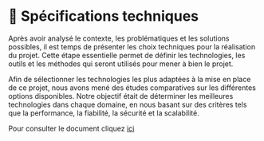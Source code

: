 # 📣 Spécifications techniques

Après avoir analysé le contexte, les problématiques et les solutions possibles, il est temps de présenter les choix techniques pour la réalisation du projet. Cette étape essentielle permet de définir les technologies, les outils et les méthodes qui seront utilisés pour mener à bien le projet.

Afin de sélectionner les technologies les plus adaptées à la mise en place de ce projet, nous avons mené des études comparatives sur les différentes options disponibles. Notre objectif était de déterminer les meilleures technologies dans chaque domaine, en nous basant sur des critères tels que la performance, la fiabilité, la sécurité et la scalabilité.

Pour consulter le document cliquez <a href="doc/identification-de-technologies.md">ici</a>
